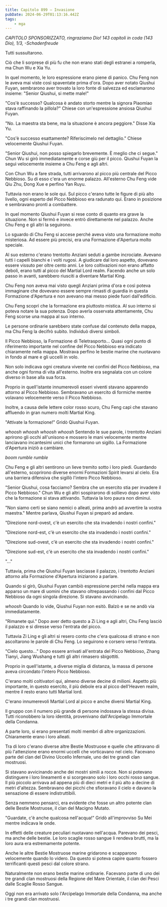 ```yaml
---
title: Capitolo 899 – Invasione
pubDate: 2024-06-29T01:13:16.442Z
tags:
    - mga
---
```



<em>CAPITOLO SPONSORIZZATO, ringraziamo Dio!
143 capitoli in coda (143 Dio), 1/3,
-Schadenfreude</em>


Tutti sussultarono.


Ciò che li sorprese di più fu che non erano stati degli estranei a romperla, ma Chun Wu e Xia Yu.


In quel momento, le loro espressione erano piene di panico. Chu Feng non le aveva mai viste così spaventate prima d'ora. Dopo aver notato Qiushui Fuyan, sembrarono aver trovato la loro fonte di salvezza ed esclamarono insieme: "Senior Qiushui, si mette male!"


"Cos'è successo? Qualcosa è andato storto mentre la signora Piaomiao stava raffinando la pillola?" Chiese con un'espressione ansiosa Qiushui Fuyan.


"No. La maestra sta bene, ma la situazione è ancora peggiore." Disse Xia Yu.


"Cos'è successo esattamente? Riferiscimelo nel dettaglio." Chiese velocemente Qiushui Fuyan.


"Senior Qiushui, non posso spiegarlo brevemente. È meglio che ci segue." Chun Wu si girò immediatamente e corse giù per il picco. Qiushui Fuyan la seguì velocemente insieme a Chu Feng e agli altri.


Con Chun Wu a fare strada, tutti arrivarono al picco più centrale del Picco Nebbioso. Su di esso c'era un enorme palazzo. All'esterno Chu Feng vide Qiu Zhu, Dong Xue e perfino Yan Ruyu.


Tuttavia non erano le sole qui. Sul picco c'erano tutte le figure di più alto livello, ogni esperto del Picco Nebbioso era radunato qui. Erano in posizione e sembravano pronti a combattere.


In quel momento Qiushui Fuyan si rese conto di quanto era grave la situazione. Non si fermò e invece entrò direttamente nel palazzo. Anche Chu Feng e gli altri la seguirono.


Lo sguardo di Chu Feng si accese perché aveva visto una formazione molto misteriosa. Ad essere più precisi, era una Formazione d'Apertura molto speciale.


Al suo esterno c'erano trentotto Anziani seduti a gambe incrociate. Avevano tutti i capelli bianchi e i volti rugosi. A giudicare dal loro aspetto, dovevano essere vissuto per oltre cento anni. Le loro coltivazioni non erano affatto deboli, erano tutti al picco del Martial Lord realm. Facendo anche un solo passo in avanti, sarebbero riusciti a diventare Martial King.


Chu Feng non aveva mai visto quegli Anziani prima d'ora e così poteva immaginare che dovevano essere sempre rimasti di guardia in questa Formazione d'Apertura e non avevano mai messo piede fuori dall'edificio.


Chu Feng scoprì che la formazione era piuttosto mistica. Al suo interno si poteva notare la sua potenza. Dopo averla osservata attentamente, Chu Feng scorse una mappa al suo interno.


Le persone ordinarie sarebbero state confuse dal contenuto della mappa, ma Chu Feng la decifrò subito. Individuò diversi simboli.


Il Picco Nebbioso, la Formazione di Teletrasporto... Quasi ogni punto di riferimento importante nel confine del Picco Nebbioso era indicato chiaramente nella mappa. Mostrava perfino le bestie marine che nuotavano in fondo al mare e gli uccelli in volo.


Non solo indicava ogni creatura vivente nei confini del Picco Nebbioso, ma anche ogni forma di vita all'esterno. Inoltre era segnalata con un colore diverso in base alla sua forza.


Proprio in quell'istante innumerevoli esseri viventi stavano apparendo attorno al Picco Nebbioso. Sembravano un esercito di formiche mentre volavano velocemente verso il Picco Nebbioso.


Inoltre, a causa delle lettere color rosso scuro, Chu Feng capì che stavano affluendo in gran numero molti Martial King.


"Attivate la formazione!" Gridò Qiushui Fuyan.


*whoosh whoosh whoosh whoosh* Sentendo le sue parole, i trentotto Anziani aprirono gli occhi all'unisono e mossero le mani velocemente mentre lanciavano incantesimi unici che formarono un sigillo. La Formazione d'Apertura iniziò a cambiare.


*boom rumble rumble*


Chu Feng e gli altri sentirono un lieve tremito sotto i loro piedi. Guardando all'esterno, scoprirono diverse enormi Formazioni Spirit levarsi al cielo. Era una barriera difensiva che sigillò l'intero Picco Nebbioso.


"Senior Qiushui, cosa facciamo? Sembra che un esercito stia per invadere il Picco Nebbioso." Chun Wu e gli altri sospirarono di sollievo dopo aver visto che la formazione si stava attivando. Tuttavia la loro paura non diminuì.


"Non siamo certi se siano nemici o alleati, prima andrò ad avvertire la vostra maestra." Mentre parlava, Qiushui Fuyan si preparò ad andare.


"Direzione nord-ovest, c'è un esercito che sta invadendo i nostri confini."


"Direzione nord-est, c'è un esercito che sta invadendo i nostri confini."


"Direzione sud-ovest, c'è un esercito che sta invadendo i nostri confini."


"Direzione sud-est, c'è un esercito che sta invadendo i nostri confini."


"..."


Tuttavia, prima che Qiushui Fuyan lasciasse il palazzo, i trentotto Anziani attorno alla Formazione d'Apertura iniziarono a parlare.


Quando si girò, Qiushui Fuyan cambiò espressione perché nella mappa era apparso un mare di uomini che stavano oltrepassando i confini dal Picco Nebbioso da ogni singola direzione. Si stavano avvicinando.


*whoosh* Quando lo vide, Qiushui Fuyan non esitò. Balzò e se ne andò via immediatamente.


"Rimanete qui." Dopo aver detto questo a Zi Ling e agli altri, Chu Feng lasciò il palazzo e si diresse verso l'entrata del picco.


Tuttavia Zi Ling e gli altri si resero conto che c'era qualcosa di strano e non ascoltarono le parole di Chu Feng. Lo seguirono e corsero verso l'entrata.


"Cielo questo..." Dopo essere arrivati all'entrata del Picco Nebbioso, Zhang Tianyi, Jiang Wushang e tutti gli altri rimasero sbigottiti.


Proprio in quell'istante, a diverse miglia di distanza, la massa di persone aveva circondato l'intero Picco Nebbioso.


C'erano molti coltivatori qui, almeno diverse decine di milioni. Aspetto più importante, in questo esercito, il più debole era al picco dell'Heaven realm, mentre il resto erano tutti Martial lord.


C'erano innumerevoli Martial Lord al picco e anche diversi Martial King.


Il gruppo con il numero più grande di persone indossava la stessa divisa. Tutti riconobbero la loro identità, provenivano dall'Arcipelago Immortale della Condanna.


A parte loro, si erano presentati molti membri di altre organizzazioni. Chiaramente erano i loro alleati.


Tra di loro c'erano diverse altre Bestie Mostruose e quelle che attiravano di più l'attenzione erano enormi uccelli che vorticavano nel cielo. Facevano parte del clan del Divino Uccello Infernale, uno dei tre grandi clan mostruosi.


Si stavano avvicinando anche dei mostri simili a rocce. Non si potevano distinguere i loro lineamenti e si scorgevano solo i loro occhi rosso sangue. Il più piccolo arrivava ad appena più di dieci metri e il più alto a decine di metri d'altezza. Sembravano dei picchi che sfioravano il cielo e davano la sensazione di essere indistruttibili.


Senza nemmeno pensarci, era evidente che fosse un altro potente clan delle Bestie Mostruose, il clan del Macigno Mutato.


"Guardate, c'è anche qualcosa nell'acqua!" Gridò all'improvviso Su Mei mentre indicava le onde.


In effetti delle creature peculiari nuotavano nell'acqua. Parevano dei pesci, ma anche delle bestie. Le loro scaglie rosso sangue li rendeva brutti, ma la loro aura era estremamente potente.


Anche le altre Bestie Mostruose marine gridarono e scapparono velocemente quando lo videro. Da questo si poteva capire quanto fossero terrificanti questi pesci dal colore strano.


Naturalmente non erano bestie marine ordinarie. Facevano parte di uno dei tre grandi clan mostruosi della Regione del Mare Orientale, il clan dei Pesci dalle Scaglie Rosso Sangue.


Oggi non era arrivato solo l'Arcipelago Immortale della Condanna, ma anche i tre grandi clan mostruosi.
                                


                                



